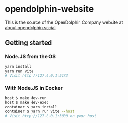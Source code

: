 # opendolphin-website

This is the source of the OpenDolphin Company website at [about.opendolphin.social](https://about.opendolphin.social/)

## Getting started

### Node.JS from the OS

```bash
yarn install
yarn run vite
# Visit http://127.0.0.1:5173 
```

### With Node.JS in Docker

```bash
host $ make dev-run
host $ make dev-exec
container $ yarn install
container $ yarn run vite --host
# Visit http://127.0.0.1:3000 on your host 
```